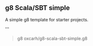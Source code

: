 

g8 Scala/SBT simple
----------------

A simple g8 template for starter projects.

'''
>g8 oxcarh/g8-scala-sbt-simple.g8